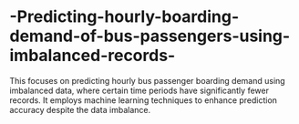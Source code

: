 # -Predicting-hourly-boarding-demand-of-bus-passengers-using-imbalanced-records-
This focuses on predicting hourly bus passenger boarding demand using imbalanced data, where certain time periods have significantly fewer records. It employs machine learning techniques to enhance prediction accuracy despite the data imbalance.

